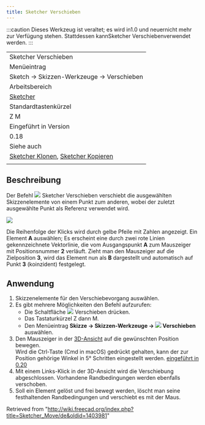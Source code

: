 ```yaml
---
title: Sketcher Verschieben
---
```


:::caution
Dieses Werkzeug ist veraltet; es wird in1.0 und neuernicht mehr zur Verfügung stehen. Stattdessen kannSketcher Verschiebenverwendet werden.
:::

|                                                                                                                      |
| -------------------------------------------------------------------------------------------------------------------- |
| Sketcher Verschieben                                                                                                 |
| Menüeintrag                                                                                                          |
| Sketch → Skizzen-Werkzeuge → Verschieben                                                                             |
| Arbeitsbereich                                                                                                       |
| [Sketcher](/Sketcher_Workbench/de "Sketcher Workbench/de")                                                           |
| Standardtastenkürzel                                                                                                 |
| Z M                                                                                                                  |
| Eingeführt in Version                                                                                                |
| 0.18                                                                                                                 |
| Siehe auch                                                                                                           |
| [Sketcher Klonen](/Sketcher_Clone/de "Sketcher Clone/de"), [Sketcher Kopieren](/Sketcher_Copy/de "Sketcher Copy/de") |
|                                                                                                                      |

## Beschreibung

Der Befehl ![](/images/Sketcher_Move.svg) Sketcher Verschieben verschiebt die ausgewählten Skizzenelemente von einem Punkt zum anderen, wobei der zuletzt ausgewählte Punkt als Referenz verwendet wird.

![](/images/Sketcher_move.png)

Die Reihenfolge der Klicks wird durch gelbe Pfeile mit Zahlen angezeigt. Ein Element **A** auswählen; Es erscheint eine durch zwei rote Linien gekennzeichnete Vektorlinie, die vom Ausgangspunkt **A** zum Mauszeiger mit Positionsnummer **2** verläuft. Zieht man den Mauszeiger auf die Zielposition **3**, wird das Element nun als **B** dargestellt und automatisch auf Punkt **3** (koinzident) festgelegt.

## Anwendung

1. Skizzenelemente für den Verschiebevorgang auswählen.
2. Es gibt mehrere Möglichkeiten den Befehl aufzurufen:
   - Die Schaltfläche ![](/images/Sketcher_Move.svg) Verschieben drücken.
   - Das Tastaturkürzel Z dann M.
   - Den Menüeintrag **Skizze → Skizzen-Werkzeuge → ![](/images/Sketcher_Move.svg) Verschieben** auswählen.
3. Den Mauszeiger in der [3D-Ansicht](/3D_view/de "3D view/de") auf die gewünschten Position bewegen.  
   Wird die Ctrl-Taste (Cmd in macOS) gedrückt gehalten, kann der zur Position gehörige Winkel in 5° Schritten eingestellt werden. [eingeführt in 0.20](/Release_notes_0.20/de "Release notes 0.20/de")
4. Mit einem Links-Klick in der 3D-Ansicht wird die Verschiebung abgeschlossen. Vorhandene Randbedingungen werden ebenfalls verschoben.
5. Soll ein Element gelöst und frei bewegt werden, löscht man seine festhaltenden Randbedingungen und verschiebt es mit der Maus.

Retrieved from "<http://wiki.freecad.org/index.php?title=Sketcher_Move/de&oldid=1403981>"
